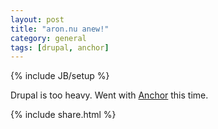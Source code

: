 ```yaml
---
layout: post
title: "aron.nu anew!"
category: general
tags: [drupal, anchor]
---
```

{% include JB/setup %}

Drupal is too heavy. Went with [Anchor](http://anchorcms.com) this
time.

{% include share.html %}
